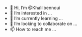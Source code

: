 - 👋 Hi, I’m @Khalilbennoui
- 👀 I’m interested in ...
- 🌱 I’m currently learning ...
- 💞️ I’m looking to collaborate on ...
- 📫 How to reach me ...

<!---
Khalilbennoui/Khalilbennoui is a ✨ special ✨ repository because its `README.md` (this file) appears on your GitHub profile.
You can click the Preview link to take a look at your changes.
--->
